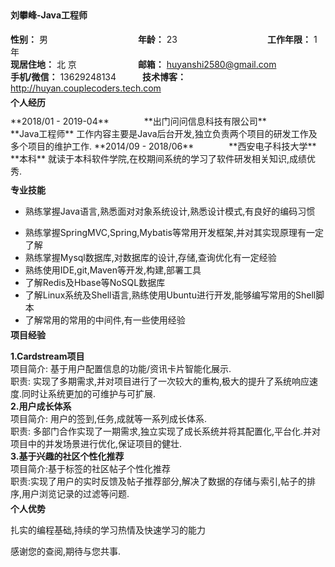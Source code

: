 <h4 style="margin-top:5px">刘攀峰-Java工程师</h4>

**性别：** 男　　　　　  　　　　　**年龄：** 23  　　　　　　　　　　**工作年限：** 1年  
**现居住地：** 北 京　　　　　　　**邮箱：** huyanshi2580@gmail.com  
**手机/微信：** 13629248134　　　**技术博客：** http://huyan.couplecoders.tech.com  

<h4 style="margin-top:-10px;margin-bottom:10px">个人经历</h4>
**2018/01 - 2019-04**　　　　**出门问问信息科技有限公司**　　　　　　　　**Java工程师**  
工作内容主要是Java后台开发,独立负责两个项目的研发工作及多个项目的维护工作.
**2014/09 - 2018/06**　　　　**西安电子科技大学**　　　　　　　　　　　　**本科**  
就读于本科软件学院,在校期间系统的学习了软件研发相关知识,成绩优秀.  


<h4 style="margin-top:10px;margin-bottom:10px">专业技能</h4>

* 熟练掌握Java语言,熟悉面对对象系统设计,熟悉设计模式,有良好的编码习惯
- 熟练掌握SpringMVC,Spring,Mybatis等常用开发框架,并对其实现原理有一定了解
- 熟练掌握Mysql数据库,对数据库的设计,存储,查询优化有一定经验
- 熟练使用IDE,git,Maven等开发,构建,部署工具
- 了解Redis及Hbase等NoSQL数据库
- 了解Linux系统及Shell语言,熟练使用Ubuntu进行开发,能够编写常用的Shell脚本
- 了解常用的常用的中间件,有一些使用经验

<h4 style="margin-top:-10px;margin-bottom:10px">项目经验</h4>

**1.Cardstream项目**  
项目简介: 基于用户配置信息的功能/资讯卡片智能化展示.  
职责: 实现了多期需求,并对项目进行了一次较大的重构,极大的提升了系统响应速度.同时让系统更加的可维护与可扩展.  
**2.用户成长体系**  
项目简介: 用户的签到,任务,成就等一系列成长体系.  
职责: 多部门合作实现了一期需求,独立实现了成长系统并将其配置化,平台化.并对项目中的并发场景进行优化,保证项目的健壮.  
**3.基于兴趣的社区个性化推荐**  
项目简介:基于标签的社区帖子个性化推荐  
职责:实现了用户的实时反馈及帖子推荐部分,解决了数据的存储与索引,帖子的排序,用户浏览记录的过滤等问题.

<h4 style="margin-top:-10px;margin-bottom:10px">个人优势</h4>

扎实的编程基础,持续的学习热情及快速学习的能力  

感谢您的查阅,期待与您共事.
